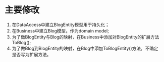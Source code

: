 # 主要修改

1. 在DataAccess中建立BlogEntity模型用于持久化；
2. 在Business中建立Blog模型，作为domain model;
3. 为了做BlogEntity与Blog的映射，在Business中添加对BlogEntity的扩展方法ToBlog();
4. 为了做Blog到BlogEntity的映射，在Blog中添加ToBlogEntity()方法，不确定是否写为扩展方法。